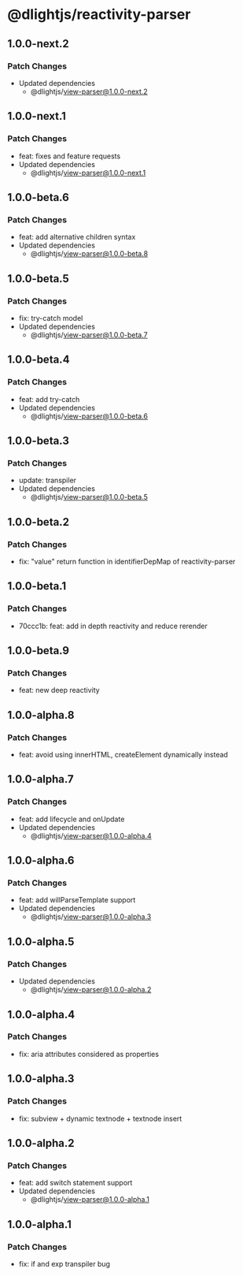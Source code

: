 # @dlightjs/reactivity-parser

## 1.0.0-next.2

### Patch Changes

- Updated dependencies
  - @dlightjs/view-parser@1.0.0-next.2

## 1.0.0-next.1

### Patch Changes

- feat: fixes and feature requests
- Updated dependencies
  - @dlightjs/view-parser@1.0.0-next.1

## 1.0.0-beta.6

### Patch Changes

- feat: add alternative children syntax
- Updated dependencies
  - @dlightjs/view-parser@1.0.0-beta.8

## 1.0.0-beta.5

### Patch Changes

- fix: try-catch model
- Updated dependencies
  - @dlightjs/view-parser@1.0.0-beta.7

## 1.0.0-beta.4

### Patch Changes

- feat: add try-catch
- Updated dependencies
  - @dlightjs/view-parser@1.0.0-beta.6

## 1.0.0-beta.3

### Patch Changes

- update: transpiler
- Updated dependencies
  - @dlightjs/view-parser@1.0.0-beta.5

## 1.0.0-beta.2

### Patch Changes

- fix: "value" return function in identifierDepMap of reactivity-parser

## 1.0.0-beta.1

### Patch Changes

- 70ccc1b: feat: add in depth reactivity and reduce rerender

## 1.0.0-beta.9

### Patch Changes

- feat: new deep reactivity

## 1.0.0-alpha.8

### Patch Changes

- feat: avoid using innerHTML, createElement dynamically instead

## 1.0.0-alpha.7

### Patch Changes

- feat: add lifecycle and onUpdate
- Updated dependencies
  - @dlightjs/view-parser@1.0.0-alpha.4

## 1.0.0-alpha.6

### Patch Changes

- feat: add willParseTemplate support
- Updated dependencies
  - @dlightjs/view-parser@1.0.0-alpha.3

## 1.0.0-alpha.5

### Patch Changes

- Updated dependencies
  - @dlightjs/view-parser@1.0.0-alpha.2

## 1.0.0-alpha.4

### Patch Changes

- fix: aria attributes considered as properties

## 1.0.0-alpha.3

### Patch Changes

- fix: subview + dynamic textnode + textnode insert

## 1.0.0-alpha.2

### Patch Changes

- feat: add switch statement support
- Updated dependencies
  - @dlightjs/view-parser@1.0.0-alpha.1

## 1.0.0-alpha.1

### Patch Changes

- fix: if and exp transpiler bug
